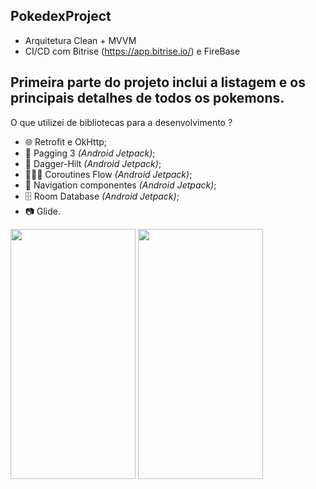 ## PokedexProject

- Arquitetura Clean + MVVM
- CI/CD com Bitrise (https://app.bitrise.io/) e FireBase

## Primeira parte do projeto inclui a listagem e os principais detalhes de todos os pokemons. 

O que utilizei de bibliotecas para a desenvolvimento ? 

- 🌐 Retrofit e OkHttp;
- 📕 Pagging 3 *(Android Jetpack)*;
- 💉 Dagger-Hilt *(Android Jetpack)*;
- 🏄🏻‍♂️ Coroutines Flow *(Android Jetpack)*;
- 🛶 Navigation componentes *(Android Jetpack)*;
- 🗄️ Room Database *(Android Jetpack)*;
- 📷 Glide.

<img src="https://github.com/DevEgF/PokedexProject/assets/104474051/248e058f-fd67-4ad0-b5eb-593310b1afc5" data-canonical-src="https://gyazo.com/eb5c5741b6a9a16c692170a41a49c858.png" width="200" height="400" />

<img src="https://github.com/DevEgF/PokedexProject/assets/104474051/eb608987-aac1-4ae8-bb2b-369b828c9979" data-canonical-src="https://gyazo.com/eb5c5741b6a9a16c692170a41a49c858.png" width="200" height="400" />

